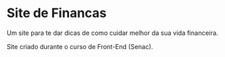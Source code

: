 # Site de Financas
 Um site para te dar dicas de como cuidar melhor da sua vida financeira.

 Site criado durante o curso de Front-End (Senac).